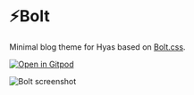 # ⚡️Bolt

Minimal blog theme for Hyas based on [Bolt.css](https://github.com/tbolt/boltcss).

[![Open in Gitpod](https://raw.githubusercontent.com/gethyas/themes-bolt/main/static/images/open-in-gitpod.svg)](https://gitpod.io/#https://github.com/gethyas/themes-bolt)

![Bolt screenshot](https://raw.githubusercontent.com/gethyas/themes-bolt/main/static/images/bolt-screenshot.png)
